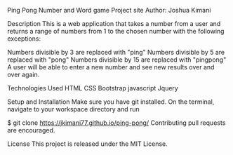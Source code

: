 Ping Pong Number and Word game
Project site Author: Joshua Kimani

Description
This is a web application that takes a number from a user and returns a range of numbers from 1 to the chosen number with the following exceptions:

Numbers divisible by 3 are replaced with "ping"
Numbers divisible by 5 are replaced with "pong"
Numbers divisible by 15 are replaced with "pingpong"
A user will be able to enter a new number and see new results over and over again.


Technologies Used
HTML
CSS
Bootstrap
javascript
Jquery


Setup and Installation
Make sure you have git installed. On the terminal, navigate to your workspace directory and run

$ git clone https://jkimani77.github.io/ping-pong/
Contributing
pull requests are encouraged.

License
This project is released under the MIT License.
